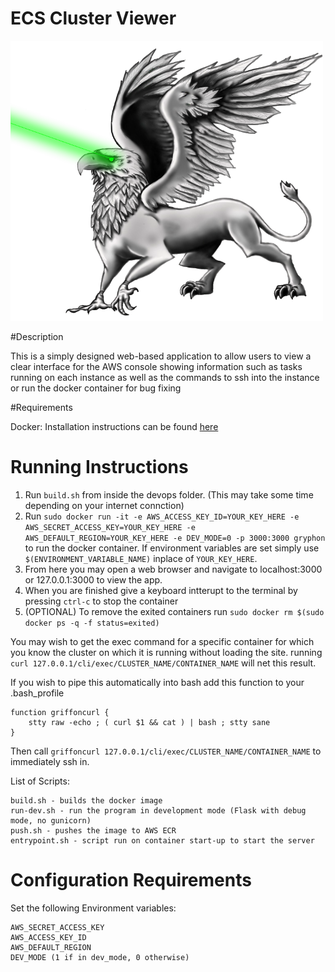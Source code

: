 ECS Cluster Viewer
==================

<img src="/mascot.png?raw=true" width="500">

#Description

This is a simply designed web-based application to allow users to view a clear interface for the AWS console showing information such as tasks running on each instance as well as the commands to ssh into the instance or run the docker container for bug fixing

#Requirements

Docker: Installation instructions can be found [here](https://docs.docker.com/engine/installation/)

# Running Instructions

1. Run `build.sh` from inside the devops folder. (This may take some time depending on your internet connction)
2. Run `sudo docker run -it -e AWS_ACCESS_KEY_ID=YOUR_KEY_HERE -e AWS_SECRET_ACCESS_KEY=YOUR_KEY_HERE -e AWS_DEFAULT_REGION=YOUR_KEY_HERE -e DEV_MODE=0 -p 3000:3000 gryphon` to run the docker container. If environment variables are set simply use `$(ENVIRONMENT_VARIABLE_NAME)` inplace of `YOUR_KEY_HERE`.
3. From here you may open a web browser and navigate to localhost:3000 or 127.0.0.1:3000 to view the app.
4. When you are finished give a keyboard intterupt to the terminal by pressing `ctrl-c` to stop the container
5. (OPTIONAL) To remove the exited containers run `sudo docker rm $(sudo docker ps -q -f status=exited)`

You may wish to get the exec command for a specific container for which you know the cluster on which it is running without loading the site. running `curl 127.0.0.1/cli/exec/CLUSTER_NAME/CONTAINER_NAME` will net this result.

If you wish to pipe this automatically into bash add this function to your .bash_profile

    function griffoncurl {
        stty raw -echo ; ( curl $1 && cat ) | bash ; stty sane
    }

Then call `griffoncurl 127.0.0.1/cli/exec/CLUSTER_NAME/CONTAINER_NAME` to immediately ssh in.

List of Scripts:

	build.sh - builds the docker image
	run-dev.sh - run the program in development mode (Flask with debug mode, no gunicorn)
	push.sh - pushes the image to AWS ECR
	entrypoint.sh - script run on container start-up to start the server

# Configuration Requirements

Set the following Environment variables:

	AWS_SECRET_ACCESS_KEY
	AWS_ACCESS_KEY_ID
	AWS_DEFAULT_REGION
	DEV_MODE (1 if in dev_mode, 0 otherwise)



